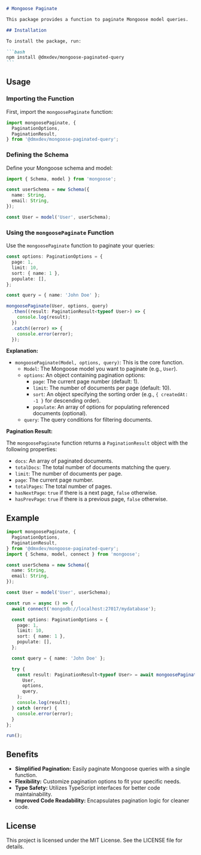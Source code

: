 ````markdown
# Mongoose Paginate

This package provides a function to paginate Mongoose model queries.

## Installation

To install the package, run:

```bash
npm install @dmxdev/mongoose-paginated-query
```
````

## Usage

### Importing the Function

First, import the `mongoosePaginate` function:

```typescript
import mongoosePaginate, {
  PaginationOptions,
  PaginationResult,
} from '@dmxdev/mongoose-paginated-query';
```

### Defining the Schema

Define your Mongoose schema and model:

```typescript
import { Schema, model } from 'mongoose';

const userSchema = new Schema({
  name: String,
  email: String,
});

const User = model('User', userSchema);
```

### Using the `mongoosePaginate` Function

Use the `mongoosePaginate` function to paginate your queries:

```typescript
const options: PaginationOptions = {
  page: 1,
  limit: 10,
  sort: { name: 1 },
  populate: [],
};

const query = { name: 'John Doe' };

mongoosePaginate(User, options, query)
  .then((result: PaginationResult<typeof User>) => {
    console.log(result);
  })
  .catch((error) => {
    console.error(error);
  });
```

**Explanation:**

- `mongoosePaginate(Model, options, query)`: This is the core function.
  - `Model`: The Mongoose model you want to paginate (e.g., `User`).
  - `options`: An object containing pagination options:
    - `page`: The current page number (default: 1).
    - `limit`: The number of documents per page (default: 10).
    - `sort`: An object specifying the sorting order (e.g., `{ createdAt: -1 }` for descending order).
    - `populate`: An array of options for populating referenced documents (optional).
  - `query`: The query conditions for filtering documents.

**Pagination Result:**

The `mongoosePaginate` function returns a `PaginationResult` object with the following properties:

- `docs`: An array of paginated documents.
- `totalDocs`: The total number of documents matching the query.
- `limit`: The number of documents per page.
- `page`: The current page number.
- `totalPages`: The total number of pages.
- `hasNextPage`: `true` if there is a next page, `false` otherwise.
- `hasPrevPage`: `true` if there is a previous page, `false` otherwise.

## Example

```typescript
import mongoosePaginate, {
  PaginationOptions,
  PaginationResult,
} from '@dmxdev/mongoose-paginated-query';
import { Schema, model, connect } from 'mongoose';

const userSchema = new Schema({
  name: String,
  email: String,
});

const User = model('User', userSchema);

const run = async () => {
  await connect('mongodb://localhost:27017/mydatabase');

  const options: PaginationOptions = {
    page: 1,
    limit: 10,
    sort: { name: 1 },
    populate: [],
  };

  const query = { name: 'John Doe' };

  try {
    const result: PaginationResult<typeof User> = await mongoosePaginate(
      User,
      options,
      query,
    );
    console.log(result);
  } catch (error) {
    console.error(error);
  }
};

run();
```

## Benefits

- **Simplified Pagination:** Easily paginate Mongoose queries with a single function.
- **Flexibility:** Customize pagination options to fit your specific needs.
- **Type Safety:** Utilizes TypeScript interfaces for better code maintainability.
- **Improved Code Readability:** Encapsulates pagination logic for cleaner code.

## License

This project is licensed under the MIT License. See the LICENSE file for details.
